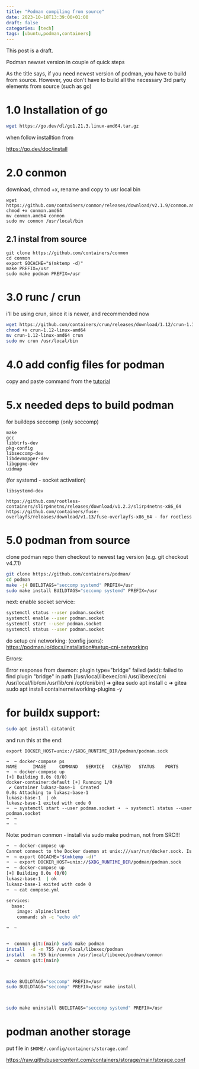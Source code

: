 ```yaml
---
title: "Podman compiling from source"
date: 2023-10-18T13:39:00+01:00
draft: false
categories: [tech]
tags: [ubuntu,podman,containers]
---
```




This post is a draft.



Podman newset version in couple of quick steps



As the title says, if you need newest version of podman, you have to build from source. However, you don't have to build all the necessary 3rd party elements from source (such as go)


# 1.0 Installation of go

```sh
wget https://go.dev/dl/go1.21.3.linux-amd64.tar.gz
```

when follow installtion from

https://go.dev/doc/install


# 2.0 conmon

download, chmod +x, rename and copy to usr local bin

```
wget https://github.com/containers/conmon/releases/download/v2.1.9/conmon.amd64
chmod +x conmon.amd64
mv conmon.amd64 conmon
sudo mv conmon /usr/local/bin
```

## 2.1 instal from source

```
git clone https://github.com/containers/conmon
cd conmon
export GOCACHE="$(mktemp -d)"
make PREFIX=/usr
sudo make podman PREFIX=/usr
```


# 3.0 runc / crun

i'll be using crun, since it is newer, and recommended now

```sh
wget https://github.com/containers/crun/releases/download/1.12/crun-1.12-linux-amd64
chmod +x crun-1.12-linux-amd64
mv crun-1.12-linux-amd64 crun
sudo mv crun /usr/local/bin
```


# 4.0 add config files for podman

copy and paste command from the [tutorial](https://podman.io/docs/installation)




# 5.x needed deps to build podman

for buildeps seccomp (only seccomp)

```
make
gcc
libbtrfs-dev
pkg-config
libseccomp-dev
libdevmapper-dev
libgpgme-dev
uidmap
```

(for systemd - socket activation)

```
libsystemd-dev
```

```
https://github.com/rootless-containers/slirp4netns/releases/download/v1.2.2/slirp4netns-x86_64
https://github.com/containers/fuse-overlayfs/releases/download/v1.13/fuse-overlayfs-x86_64 - for rootless 
```

# 5.0 podman from source

clone podman repo
then checkout to newest tag version (e.g. git checkout v4.7.1)

```sh
git clone https://github.com/containers/podman/
cd podman
make -j4 BUILDTAGS="seccomp systemd" PREFIX=/usr
sudo make install BUILDTAGS="seccomp systemd" PREFIX=/usr
```


next:
enable socket service:

```sh
systemctl status --user podman.socket
systemctl enable --user podman.socket
systemctl start --user podman.socket
systemctl status --user podman.socket
```


do setup cni networking: (config jsons):
https://podman.io/docs/installation#setup-cni-networking


Errors:

Error response from daemon: plugin type="bridge" failed (add): failed to find plugin "bridge" in path [/usr/local/libexec/cni /usr/libexec/cni /usr/local/lib/cni /usr/lib/cni /opt/cni/bin]
➜  gitea sudo apt install c
➜  gitea sudo apt install containernetworking-plugins -y



# for buildx support:

```sh
sudo apt install catatonit
```



and run this at the end:

```
export DOCKER_HOST=unix://$XDG_RUNTIME_DIR/podman/podman.sock

➜  ~ docker-compose ps
NAME      IMAGE     COMMAND   SERVICE   CREATED   STATUS    PORTS
➜  ~ docker-compose up
[+] Building 0.0s (0/0)                                                                                                                                                                                                                                                      docker-container:default [+] Running 1/0
 ✔ Container lukasz-base-1  Created                                                                                                                                                                                                                                                              0.0s Attaching to lukasz-base-1
lukasz-base-1  | ok
lukasz-base-1 exited with code 0
➜  ~ systemctl start --user podman.socket ➜  ~ systemctl status --user podman.socket
➜  ~
➜  ~
```






Note: podman conmon - install via sudo make podman, not from SRC!!!


```sh
➜  ~ docker-compose up
Cannot connect to the Docker daemon at unix:///var/run/docker.sock. Is the docker daemon running?
➜  ~ export GOCACHE="$(mktemp -d)"
➜  ~ export DOCKER_HOST=unix://$XDG_RUNTIME_DIR/podman/podman.sock
➜  ~ docker-compose up
[+] Building 0.0s (0/0)                                                                                                  docker-container:default Attaching to lukasz-base-1
lukasz-base-1  | ok
lukasz-base-1 exited with code 0
➜  ~ cat compose.yml

services:
  base:
    image: alpine:latest
    command: sh -c "echo ok"

➜  ~


➜  conmon git:(main) sudo make podman
install  -d -m 755 /usr/local/libexec/podman
install  -m 755 bin/conmon /usr/local/libexec/podman/conmon
➜  conmon git:(main)



make BUILDTAGS="seccomp" PREFIX=/usr
sudo BUILDTAGS="seccomp" PREFIX=/usr make install



sudo make uninstall BUILDTAGS="seccomp systemd" PREFIX=/usr

```


# podman another storage 

put file in `$HOME/.config/containers/storage.conf`

https://raw.githubusercontent.com/containers/storage/main/storage.conf

